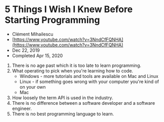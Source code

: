 # 5 Things I Wish I Knew Before Starting Programming

- Clément Mihailescu
- [https://www.youtube.com/watch?v=3NndCfFQNHA](https://www.youtube.com/watch?v=3NndCfFQNHA)
- Dec 22, 2019
- Completed Apr 15, 2020

1. There is no age past which it is too late to learn programming.
2. What operating to pick when you're learning how to code.
   - Windows - more tutorials and tools are available on Mac and Linux
   - Linux - if something goes wrong with your computer you're kind of on your own
   - Mac
3. How loosely the term API is used in the industry.
4. There is no difference between a software developer and a software engineer.
5. There is no best programming language to learn.
